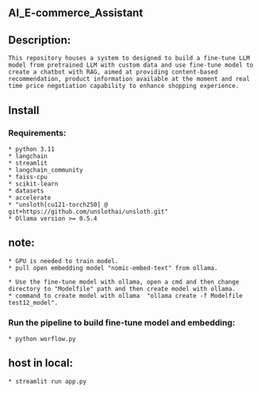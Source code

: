 ## AI_E-commerce_Assistant

## Description:
    This repository houses a system to designed to build a fine-tune LLM model from pretrained LLM with custom data and use fine-tune model to create a chatbot with RAG, aimed at providing content-based recommendation, product information available at the moment and real time price negotiation capability to enhance shopping experience.


## Install
### Requirements:
    * python 3.11
    * langchain
    * streamlit
    * langchain_community
    * faiss-cpu
    * scikit-learn
    * datasets 
    * accelerate
    * "unsloth[cu121-torch250] @ git+https://github.com/unslothai/unsloth.git"
    * Ollama version >= 0.5.4

## note:
    * GPU is needed to train model.
    * pull open embedding model "nomic-embed-text" from ollama.

    * Use the fine-tune model with ollama, open a cmd and then change directory to "Modelfile" path and then create model with ollama.
    * command to create model with ollama  "ollama create -f Modelfile test12_model".

### Run the pipeline to build fine-tune model and embedding:
    * python worflow.py

## host in local: 
    * streamlit run app.py
